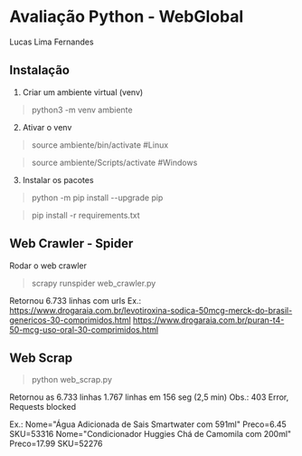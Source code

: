 # Avaliação Python - WebGlobal

Lucas Lima Fernandes

## Instalação

1.  Criar um ambiente virtual (venv)
>python3 -m venv ambiente

2.  Ativar o venv
>source ambiente/bin/activate   #Linux

> source ambiente/Scripts/activate  #Windows

3.  Instalar os pacotes
>python -m pip install --upgrade pip

>pip install -r requirements.txt


## Web Crawler - Spider
Rodar o web crawler
> scrapy runspider web_crawler.py

Retornou 6.733 linhas com urls
Ex.:
https://www.drogaraia.com.br/levotiroxina-sodica-50mcg-merck-do-brasil-genericos-30-comprimidos.html
https://www.drogaraia.com.br/puran-t4-50-mcg-uso-oral-30-comprimidos.html


## Web Scrap
> python web_scrap.py

Retornou as 6.733 linhas 1.767 linhas em 156 seg (2,5 min)
Obs.: 403 Error, Requests blocked

Ex.:
Nome="Água Adicionada de Sais Smartwater com 591ml" Preco=6.45 SKU=53316
Nome="Condicionador Huggies Chá de Camomila com 200ml" Preco=17.99 SKU=52276
